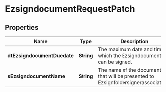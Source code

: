 

# EzsigndocumentRequestPatch

## Properties

Name | Type | Description | Notes
------------ | ------------- | ------------- | -------------
**dtEzsigndocumentDuedate** | **String** | The maximum date and time at which the Ezsigndocument can be signed. |  [optional]
**sEzsigndocumentName** | **String** | The name of the document that will be presented to Ezsignfoldersignerassociations |  [optional]




